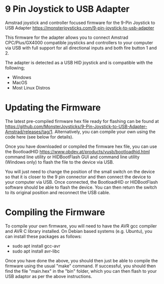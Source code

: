# 9 Pin Joystick to USB Adapter
Amstrad joystick and controller focused firmware for the 9-Pin Joystick to USB Adapter https://monsterjoysticks.com/9-pin-joystick-to-usb-adapter

This firmware for the adapter allows you to connect Amstrad CPC/Plus/GX4000 compatible joysticks and controllers to your computer via USB with full support for all directional inputs and both fire button 1 and 2.

The adapter is detected as a USB HID joystick and is compatible with the following;
* Windows
* MacOS
* Most Linux Distros

# Updating the Firmware
The latest pre-compiled firmware hex file ready for flashing can be found at https://github.com/MonsterJoysticks/9-Pin-Joystick-to-USB-Adapter-Amstrad/releases/tag/1. Alternatively, you can compile your own using the code here (see below for details).

Once you have downloaded or compiled the firmware hex file, you can use the BootloadHID <https://www.obdev.at/products/vusb/bootloadhid.html> command line utility or HIDBootFlash GUI and command line utility (Windows only) to flash the file to the device via USB.

You will just need to change the position of the small switch on the device so that it is closer to the 9 pin connector and then connect the device to your computer via USB. Once connected, the BootloadHID or HIDBootFlash software should be able to flash the device. You can then return the switch to its original position and reconnect the USB cable.

# Compiling the Firmware
To compile your own firmware, you will need to have the AVR gcc compiler and AVR C library installed. On Debian based systems (e.g. Ubuntu), you can install these packages as follows:
* sudo apt install gcc-avr
* sudo apt install avr-libc

Once you have done the above, you should then just be able to compile the firmware using the usual "make" command. If successful, you should then find the file "main.hex" in the "bin" folder, which you can then flash to your USB adaptor as per the above instructions.
